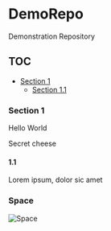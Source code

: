 # DemoRepo
Demonstration Repository

## TOC
* [Section 1](#section-1)
	* [Section 1.1](#section-1.1)

### Section 1
Hello World

Secret cheese

#### 1.1
Lorem ipsum,
dolor sic amet

### Space
![Space](https://www.google.com/imgres?imgurl=https%3A%2F%2Fthumbs.dreamstime.com%2Fb%2Fspace-wallpaper-banner-background-stunning-view-cosmic-galaxy-planets-space-objects-elements-image-space-209227412.jpg&imgrefurl=https%3A%2F%2Fwww.dreamstime.com%2Fspace-wallpaper-banner-background-stunning-view-cosmic-galaxy-planets-space-objects-elements-image-space-image209227412&tbnid=ah83av1CD0KudM&vet=12ahUKEwinwvm4yp34AhXeXvEDHVnODpEQMygKegUIARD6AQ..i&docid=o3CB_Rlt42LZgM&w=1600&h=800&q=space%20background&ved=2ahUKEwinwvm4yp34AhXeXvEDHVnODpEQMygKegUIARD6AQ)
